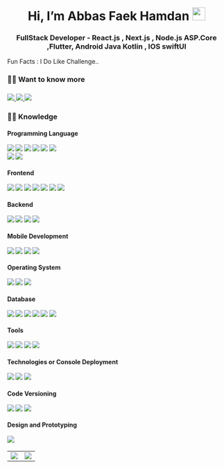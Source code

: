 <h1 align="center">Hi, I’m Abbas Faek Hamdan <img
        src="https://raw.githubusercontent.com/aemmadi/aemmadi/master/wave.gif" width="30px"></h1>
<h3 align="center">FullStack Developer - React.js , Next.js , Node.js ASP.Core ,Flutter, Android Java Kotlin , IOS
    swiftUI </h3>

Fun Facts : I Do Like Challenge..

<h3> 🙋‍♂️ Want to know more
</h3>

<h3>
    <a href="https://www.linkedin.com/in/abbas-faek-9436a01b4/" target="_blank" rel="noopener noreferrer">
        <img src="https://img.shields.io/badge/-Abbas_Faek-blue?style=social&logo=Linkedin&logoColor=white/">
    </a>
    <a href="https://www.instagram.com/abbas_alsbihawi/" target="_blank" rel="noopener noreferrer">
        <img src="https://img.shields.io/badge/-Abbas_Faek-blue?style=social&logo=instagram&logoColor=white/"/>
    </a>
    <a href="mailto:abbas202559@gmail.com" target="_blank" rel="noopener noreferrer">
        <img src="https://img.shields.io/badge/-Abbas_Faek-blue?style=social&logo=Gmail&logoColor=white/">
    </a> 
        
</h3>

<h3> 👨‍💻 Knowledge </h3>
<p>
<h4>Programming Language
    <br>
    <br>
    <img src="https://img.shields.io/badge/-JavaScript-333333?style=flat-square&logo=javascript">
    <img src="https://img.shields.io/badge/-TypeScript-333333?style=flat-square&logo=typescript">
    <img src="https://img.shields.io/badge/-Dart-333333?style=flat-square&logo=dart"> 
    <img src="https://img.shields.io/badge/-Java-333333?style=flat-square&logo=Java">
    <img src="https://img.shields.io/badge/-Kotlin-333333?style=flat-square&logo=kotlin">
    <img src="https://img.shields.io/badge/-swift-333333?style=flat-square&logo=swift">
    <br>
    <img src="https://img.shields.io/badge/-HTML5-333333?style=flat-square&logo=html5">
    <img src="https://img.shields.io/badge/-CSS3-333333?style=flat-square&logo=css3">
</h4>
<h4>Frontend
    <br>
    <br>
    <img src="https://img.shields.io/badge/-HTML5-333333?style=flat-square&logo=html5">
    <img src="https://img.shields.io/badge/-CSS3-333333?style=flat-square&logo=css3">
    <img src="https://img.shields.io/badge/-JavaScript-333333?style=flat-square&logo=javascript">
    <img src="https://img.shields.io/badge/-React-333333?style=flat-square&logo=react">
    <img src="https://img.shields.io/badge/-Next-333333?style=flat-square&logo=nextdotjs">
    <img src="https://img.shields.io/badge/-Bootstrap-333333?style=flat-square&logo=bootstrap">
    <img src="https://img.shields.io/badge/-TailwindCSS-333333?style=flat-square&logo=tailwindcss">
</h4>
<h4>Backend
    <br>
    <br>
    <img src="https://img.shields.io/badge/-Node-333333?style=flat-square&logo=node.js">
    <img src="https://img.shields.io/badge/-NestJS-333333?style=flat-square&logo=nestjs&logoColor=E0234E">
    <img src="https://img.shields.io/badge/-Express-333333?style=flat-square&logo=express">
    <img src="https://img.shields.io/badge/-ASP.Core-333333?style=flat-square&logo=ASP.Core">
</h4>

<h4>Mobile Development
    <br>
    <br>
    <img src="https://img.shields.io/badge/-Flutter-333333?style=flat-square&logo=flutter">
    <img src="https://img.shields.io/badge/-Android-333333?style=flat-square&logo=android">
    <img src="https://img.shields.io/badge/-Swift-333333?style=flat-square&logo=ios">
    <img src="https://img.shields.io/badge/-SwiftUI-333333?style=flat-square&logo=swift">
</h4>
<!-- <h4>Cloud
    <br>
    <br>
    <img src="https://img.shields.io/badge/-Firebase-333333?style=flat-square&logo=firebase">
    <img src="https://img.shields.io/badge/-AWS-333333?style=flat-square&logo=aws">
    <img src="https://img.shields.io/badge/-Azure-333333?style=flat-square&logo=azure">
    <img src="https://img.shields.io/badge/-GoogleCloud-333333?style=flat-square&logo=googlecloud">
</h4> -->
<h4>Operating System
    <br>
    <br>
    <img src="https://img.shields.io/badge/-Windows-333333?style=flat-square&logo=windows">
    <img src="https://img.shields.io/badge/-Linux-333333?style=flat-square&logo=linux">
    <img src="https://img.shields.io/badge/-MacOS-333333?style=flat-square&logo=apple">
</h4>
<!-- <h4>Testing
    <br>
    <br>
    <img src="https://img.shields.io/badge/-Jest-333333?style=flat-square&logo=jest">
    <img src="https://img.shields.io/badge/-Mocha-333333?style=flat-square&logo=mocha">
    <img src="https://img.shields.io/badge/-Chai-333333?style=flat-square&logo=chai">
    <img src="https://img.shields.io/badge/-Cypress-333333?style=flat-square&logo=cypress">
    <img src="https://img.shields.io/badge/-Selenium-333333?style=flat-square&logo=selenium">
</h4> -->
<h4>Database
    <br>
    <br>
    <img src="https://img.shields.io/badge/-MySQL-333333?style=flat-square&logo=mysql">
    <img src="https://img.shields.io/badge/-Postege-333333?style=flat-square&logo=postage">
    <img src="https://img.shields.io/badge/-Firebase-333333?style=flat-square&logo=firebase">
    <img src="https://img.shields.io/badge/-MongoDB-333333?style=flat-square&logo=mongodb">
    <img src="https://img.shields.io/badge/-SQLite-333333?style=flat-square&logo=sqlite">
    <img src="https://img.shields.io/badge/-SQFlite-333333?style=flat-square&logo=flutter">
</h4>
<h4>Tools
    <br>
    <br>
    <img src="https://img.shields.io/badge/-VisualStudio-333333?style=flat-square&logo=visual-studio">
    <img src="https://img.shields.io/badge/-AndroidStudio-333333?style=flat-square&logo=android-studio">
    <img src="https://img.shields.io/badge/-Xcode-333333?style=flat-square&logo=xcode">
    <img src="https://img.shields.io/badge/-VS%20Code-333333?style=flat-square&logo=visual-studio-code&logoColor=0078d7">
    </h4>
<h4>Technologies or Console Deployment
    <br>
    <br>
    <!-- <img src="https://img.shields.io/badge/-Google play-333333?style=flat-square&logo=googleplay">
    <img src="https://img.shields.io/badge/-Appstore-333333?style=flat-square&logo=appstore"> -->
    <img src="https://img.shields.io/badge/-Firebase-333333?style=flat-square&logo=firebase">
    <!-- <img src="https://img.shields.io/badge/-AmazonS3-333333?style=flat-square&logo=amazonaws"> -->
    <!-- <img src="https://img.shields.io/badge/-GoogleCloudStorage-333333?style=flat-square&logo=googlecloud"> -->
    <img src="https://img.shields.io/badge/-SocketIO-333333?style=flat-square&logo=socketdotio">
    <img src="https://img.shields.io/badge/-Docker-333333?style=flat-square&logo=docker">
</h4>
<h4>Code Versioning
    <br>
    <br>
    <img src="https://img.shields.io/badge/-Git-333333?style=flat-square&logo=git">
    <img src="https://img.shields.io/badge/-GitHub-333333?style=flat-square&logo=github">
    <img src="https://img.shields.io/badge/-GitLab-333333?style=flat-square&logo=gitlab">
</h4>
<h4>Design and Prototyping
    <br>
    <br>
    <img src="https://img.shields.io/badge/-Figma-333333?style=flat-square&logo=figma">
    <!-- <img src="https://img.shields.io/badge/-Inkscape-333333?style=flat-square&logo=inkscape"> -->
</h4>

<table>
    <tr>
        <td valign="center">
            <img
                src='https://github-readme-stats.vercel.app/api/top-langs/?username=AbbasAlsbihawi&hide=html,css,tex,less,dockerfile,makefile,qmake,lex,cmake,shell,nuplot&layout=compact&theme=dark'>
        </td>
        <td valign="center">
            <img
                src='https://github-readme-stats.vercel.app/api?username=AbbasAlsbihawi&show_icons=true&layout=compact&theme=dark'>
        </td>
    </tr>
</table>
